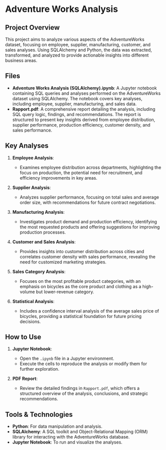 # Adventure Works Analysis

## Project Overview
This project aims to analyze various aspects of the AdventureWorks dataset, focusing on employee, supplier, manufacturing, customer, and sales analyses. Using SQLAlchemy and Python, the data was extracted, transformed, and analyzed to provide actionable insights into different business areas.

## Files
- **Adventure Works Analysis (SQLAlchemy).ipynb**: A Jupyter notebook containing SQL queries and analyses performed on the AdventureWorks dataset using SQLAlchemy. The notebook covers key analyses, including employee, supplier, manufacturing, and sales data.
- **Rapport.pdf**: A comprehensive report detailing the analysis, including SQL query logic, findings, and recommendations. The report is structured to present key insights derived from employee distribution, supplier performance, production efficiency, customer density, and sales performance.

## Key Analyses
1. **Employee Analysis**:
   - Examines employee distribution across departments, highlighting the focus on production, the potential need for recruitment, and efficiency improvements in key areas.
   
2. **Supplier Analysis**:
   - Analyzes supplier performance, focusing on total sales and average order size, with recommendations for future contract negotiations.

3. **Manufacturing Analysis**:
   - Investigates product demand and production efficiency, identifying the most requested products and offering suggestions for improving production processes.

4. **Customer and Sales Analysis**:
   - Provides insights into customer distribution across cities and correlates customer density with sales performance, revealing the need for customized marketing strategies.

5. **Sales Category Analysis**:
   - Focuses on the most profitable product categories, with an emphasis on bicycles as the core product and clothing as a high-volume but lower-revenue category.

6. **Statistical Analysis**:
   - Includes a confidence interval analysis of the average sales price of bicycles, providing a statistical foundation for future pricing decisions.

## How to Use
1. **Jupyter Notebook**:
   - Open the `.ipynb` file in a Jupyter environment.
   - Execute the cells to reproduce the analysis or modify them for further exploration.
  
2. **PDF Report**:
   - Review the detailed findings in `Rapport.pdf`, which offers a structured overview of the analysis, conclusions, and strategic recommendations.

## Tools & Technologies
- **Python**: For data manipulation and analysis.
- **SQLAlchemy**: A SQL toolkit and Object-Relational Mapping (ORM) library for interacting with the AdventureWorks database.
- **Jupyter Notebook**: To run and visualize the analyses.
